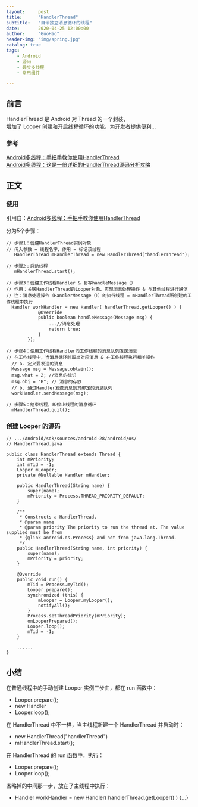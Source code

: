 ```yaml
---
layout:     post  
title:      "HandlerThread"  
subtitle:   "自带独立消息循环的线程"  
date:       2020-04-25 12:00:00  
author:     "GuoHao"  
header-img: "img/spring.jpg"  
catalog: true  
tags:  
    - Android  
    - 源码  
    - 异步多线程  
    - 常用组件

---
```


## 前言

HandlerThread 是 Android 对 Thread 的一个封装，<br>
增加了 Looper 创建和开启线程循环的功能，为开发者提供便利...

### 参考

[Android多线程：手把手教你使用HandlerThread](https://www.jianshu.com/p/9c10beaa1c95) <br>
[Android多线程：这是一份详细的HandlerThread源码分析攻略](https://www.jianshu.com/p/4a8dc2f50ae6)<br>

## 正文

### 使用

引用自：[Android多线程：手把手教你使用HandlerThread](https://www.jianshu.com/p/9c10beaa1c95) 

分为5个步骤：

```
// 步骤1：创建HandlerThread实例对象
// 传入参数 = 线程名字，作用 = 标记该线程
   HandlerThread mHandlerThread = new HandlerThread("handlerThread");

// 步骤2：启动线程
   mHandlerThread.start();

// 步骤3：创建工作线程Handler & 复写handleMessage（）
// 作用：关联HandlerThread的Looper对象、实现消息处理操作 & 与其他线程进行通信
// 注：消息处理操作（HandlerMessage（））的执行线程 = mHandlerThread所创建的工作线程中执行
  Handler workHandler = new Handler( handlerThread.getLooper() ) {
            @Override
            public boolean handleMessage(Message msg) {
                ...//消息处理
                return true;
            }
        });

// 步骤4：使用工作线程Handler向工作线程的消息队列发送消息
// 在工作线程中，当消息循环时取出对应消息 & 在工作线程执行相关操作
  // a. 定义要发送的消息
  Message msg = Message.obtain();
  msg.what = 2; //消息的标识
  msg.obj = "B"; // 消息的存放
  // b. 通过Handler发送消息到其绑定的消息队列
  workHandler.sendMessage(msg);

// 步骤5：结束线程，即停止线程的消息循环
  mHandlerThread.quit();
```

### 创建 Looper 的源码


```
// .../Android/sdk/sources/android-28/android/os/
// HandlerThread.java

public class HandlerThread extends Thread {
    int mPriority;
    int mTid = -1;
    Looper mLooper;
    private @Nullable Handler mHandler;

    public HandlerThread(String name) {
        super(name);
        mPriority = Process.THREAD_PRIORITY_DEFAULT;
    }
    
    /**
     * Constructs a HandlerThread.
     * @param name
     * @param priority The priority to run the thread at. The value supplied must be from 
     * {@link android.os.Process} and not from java.lang.Thread.
     */
    public HandlerThread(String name, int priority) {
        super(name);
        mPriority = priority;
    }
    
    @Override
    public void run() {
        mTid = Process.myTid();
        Looper.prepare();
        synchronized (this) {
            mLooper = Looper.myLooper();
            notifyAll();
        }
        Process.setThreadPriority(mPriority);
        onLooperPrepared();
        Looper.loop();
        mTid = -1;
    }

    ......    
}
```


## 小结

在普通线程中的手动创建 Looper 实例三步曲，都在 run 函数中：
- Looper.prepare();
- new Handler
- Looper.loop();

在 HandlerThread 中不一样，当主线程新建一个 HandlerThread 并启动时：
- new HandlerThread("handlerThread")
- mHandlerThread.start();

在 HandlerThread 的 run 函数中，执行：
- Looper.prepare();
- Looper.loop();

省略掉的中间那一步，放在了主线程中执行：
- Handler workHandler = new Handler( handlerThread.getLooper() ) {...}
